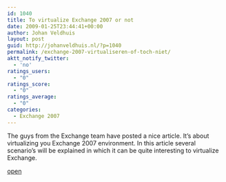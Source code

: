 ```yaml
---
id: 1040
title: To virtualize Exchange 2007 or not
date: 2009-01-25T23:44:41+00:00
author: Johan Veldhuis
layout: post
guid: http://johanveldhuis.nl/?p=1040
permalink: /exchange-2007-virtualiseren-of-toch-niet/
aktt_notify_twitter:
  - 'no'
ratings_users:
  - "0"
ratings_score:
  - "0"
ratings_average:
  - "0"
categories:
  - Exchange 2007
---
```

The guys from the Exchange team have posted a nice article. It&#8217;s about virtualizing you Exchange 2007 environment. In this article several scenario&#8217;s will be explained in which it can be quite interesting to virtualize Exchange.

<a href="http://msexchangeteam.com/archive/2009/01/22/450463.aspx" target="_blank">open</a>